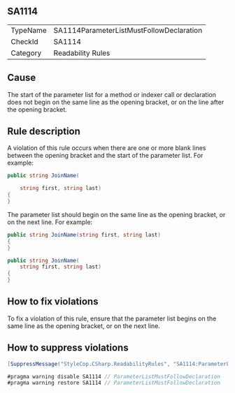 ﻿## SA1114

<table>
<tr>
  <td>TypeName</td>
  <td>SA1114ParameterListMustFollowDeclaration</td>
</tr>
<tr>
  <td>CheckId</td>
  <td>SA1114</td>
</tr>
<tr>
  <td>Category</td>
  <td>Readability Rules</td>
</tr>
</table>

## Cause

The start of the parameter list for a method or indexer call or declaration does not begin on the same line as the opening bracket, or on the line after the opening bracket.

## Rule description

A violation of this rule occurs when there are one or more blank lines between the opening bracket and the start of the parameter list. For example:

```csharp
public string JoinName(

    string first, string last)
{
}
```

The parameter list should begin on the same line as the opening bracket, or on the next line. For example:

```csharp
public string JoinName(string first, string last)
{
}

public string JoinName(
    string first, string last)
{
}
```

## How to fix violations

To fix a violation of this rule, ensure that the parameter list begins on the same line as the opening bracket, or on the next line.

## How to suppress violations

```csharp
[SuppressMessage("StyleCop.CSharp.ReadabilityRules", "SA1114:ParameterListMustFollowDeclaration", Justification = "Reviewed.")]
```

```csharp
#pragma warning disable SA1114 // ParameterListMustFollowDeclaration
#pragma warning restore SA1114 // ParameterListMustFollowDeclaration
```
